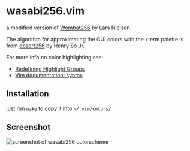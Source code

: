 # wasabi256.vim

a modified version of [Wombat256](http://www.vim.org/scripts/script.php?script_id=2465) by Lars Nielsen.

The algorithm for approximating the GUI colors with the xterm palette is from [desert256](http://www.vim.org/scripts/script.php?script_id=1243) by Henry So Jr.

For more info on color highlighting see:

* [Redefining Highlight Groups](http://vim.runpaint.org/display/redefining-highlight-groups/) 
* [Vim documentation: syntax](http://vimdoc.sourceforge.net/htmldoc/syntax.html)

## Installation

just run `make` to copy it into `~/.vim/colors/`

## Screenshot

![screenshot of wasabi256 colorscheme](https://github.com/thomd/vim-wasabi-colorscheme/raw/gh-pages/wasabi256.png)
